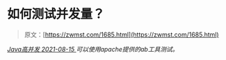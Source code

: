 <!--yml
category: 未分类
date: 0001-01-01 00:00:00
-->

# 如何测试并发量？

> 原文：[https://zwmst.com/1685.html](https://zwmst.com/1685.html)

   [ *Java高并发* ](https://zwmst.com/java%e9%ab%98%e5%b9%b6%e5%8f%91)*[ <time datetime="2021-08-15T16:13:50+08:00"> 2021-08-15 </time> ](https://zwmst.com/1685.html)  可以使用apache提供的ab工具测试。*